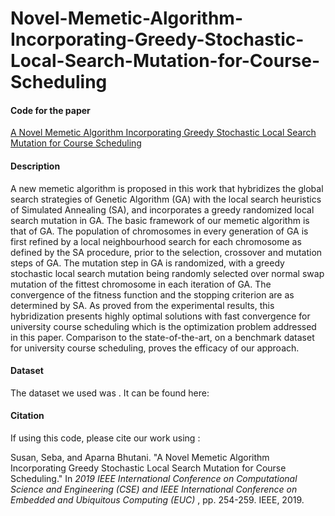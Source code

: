 # Novel-Memetic-Algorithm-Incorporating-Greedy-Stochastic-Local-Search-Mutation-for-Course-Scheduling

#### Code for the paper
[A Novel Memetic Algorithm Incorporating Greedy Stochastic Local Search Mutation for Course Scheduling](https://ieeexplore.ieee.org/abstract/document/8919584)

#### Description
A new memetic algorithm is proposed in this work that hybridizes the global search strategies of Genetic Algorithm (GA) with the local search heuristics of Simulated Annealing (SA), and incorporates a greedy randomized local search mutation in GA. The basic framework of our memetic algorithm is that of GA. The population of chromosomes in every generation of GA is first refined by a local neighbourhood search for each chromosome as defined by the SA procedure, prior to the selection, crossover and mutation steps of GA. The mutation step in GA is randomized, with a greedy stochastic local search mutation being randomly selected over normal swap mutation of the fittest chromosome in each iteration of GA. The convergence of the fitness function and the stopping criterion are as determined by SA. As proved from the experimental results, this hybridization presents highly optimal solutions with fast convergence for university course scheduling which is the optimization problem addressed in this paper. Comparison to the state-of-the-art, on a benchmark dataset for university course scheduling, proves the efficacy of our approach.

#### Dataset
The dataset we used was . It can be found here:


#### Citation
If using this code, please cite our work using :

Susan, Seba, and Aparna Bhutani. "A Novel Memetic Algorithm Incorporating Greedy Stochastic Local Search Mutation for Course Scheduling." In *2019 IEEE International Conference on Computational Science and Engineering (CSE) and IEEE International Conference on Embedded and Ubiquitous Computing (EUC)* , pp. 254-259. IEEE, 2019.
